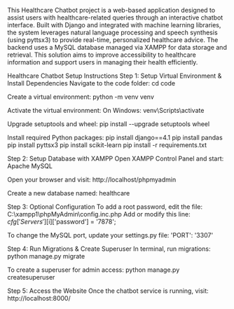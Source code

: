 This Healthcare Chatbot project is a web-based application designed to assist users with healthcare-related queries through an interactive chatbot interface. Built with Django and integrated with machine learning libraries, the system leverages natural language processing and speech synthesis (using pyttsx3) to provide real-time, personalized healthcare advice. The backend uses a MySQL database managed via XAMPP for data storage and retrieval. This solution aims to improve accessibility to healthcare information and support users in managing their health efficiently.


Healthcare Chatbot Setup Instructions
Step 1: Setup Virtual Environment & Install Dependencies
Navigate to the code folder:
cd code

Create a virtual environment:
python -m venv venv

Activate the virtual environment:
On Windows: venv\Scripts\activate

Upgrade setuptools and wheel:
pip install --upgrade setuptools wheel

Install required Python packages:
pip install django==4.1
pip install pandas
pip install pyttsx3
pip install scikit-learn
pip install -r requirements.txt

Step 2: Setup Database with XAMPP
Open XAMPP Control Panel and start:
Apache
MySQL

Open your browser and visit:
http://localhost/phpmyadmin

Create a new database named:
healthcare

Step 3: Optional Configuration
To add a root password, edit the file:
C:\xampp1\phpMyAdmin\config.inc.php
Add or modify this line:
$cfg['Servers'][$i]['password'] = '7878';

To change the MySQL port, update your settings.py file:
'PORT': '3307'

Step 4: Run Migrations & Create Superuser
In terminal, run migrations:
python manage.py migrate

To create a superuser for admin access:
python manage.py createsuperuser

Step 5: Access the Website
Once the chatbot service is running, visit:
http://localhost:8000/
